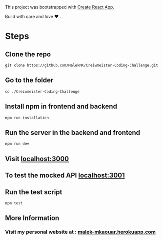 This project was bootstrapped with [Create React App](https://github.com/facebook/create-react-app).

Build with care and love :heart: .

# Steps

## Clone the repo 

`git clone https://github.com/MalekMK/Creiwmeister-Coding-Challenge.git`

## Go to the folder

`cd ./Creiwmeister-Coding-Challenge`

## Install npm in frontend and backend

`npm run installation`

## Run the server in the backend and frontend

`npm run dev`

## Visit [localhost:3000](http://localhost:3000/)

## To test the mocked API [localhost:3001](http://localhost:3001/)

## Run the test script

`npm test`

## More Information
### Visit my personal website at : [malek-mkaouar.herokuapp.com](https://malek-mkaouar.herokuapp.com/)
